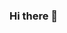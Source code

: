 ### Hi there 👋

<!--
**1Neda1/1Neda1** is a ✨ _special_ ✨ repository because its `README.md` (this file) appears on your GitHub profile.

Here are some ideas to get you started:

-## 🔭 I’m currently working on ...
-## 🌱 I’m currently learning about machine learning in life sciences
-## 📫 How to reach me: 
#Linkedin
#EMAIL
#Website
- ##⚡ Fun fact: I Love Puzzles
-->

